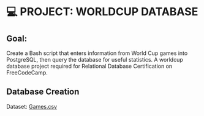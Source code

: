 # 💻 PROJECT: WORLDCUP DATABASE
## Goal:
Create a Bash script that enters information from World Cup games into PostgreSQL, then query the database for useful statistics.
A worldcup database project required for Relational Database Certification on FreeCodeCamp.


## Database Creation
Dataset: [Games.csv](https://github.com/GI-Jane7/worldcup_database/blob/main/Games.csv)
